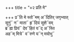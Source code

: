 +++
title = "०२ प्रति मे"

+++
प्र᳓ति मे स्तो᳓मम् अ᳓दितिर् जगृभ्यात्  
सूनुं᳓ न᳓ माता᳓ हृ᳓दियं सुशे᳓वम्  
ब्र᳓ह्म प्रियं᳓ देव᳓हितं य᳓द् अ᳓स्ति  
अह᳓म् मित्रे᳓ व᳓रुणे य᳓न् मयोभु᳓